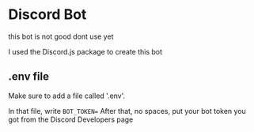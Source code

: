 # Discord Bot
this bot is not good dont use yet

I used the Discord.js package to create this bot

## .env file

Make sure to add a file called '.env'. 

In that file, write 
`BOT_TOKEN=`
After that, no spaces, put your bot token you got from the Discord Developers page
